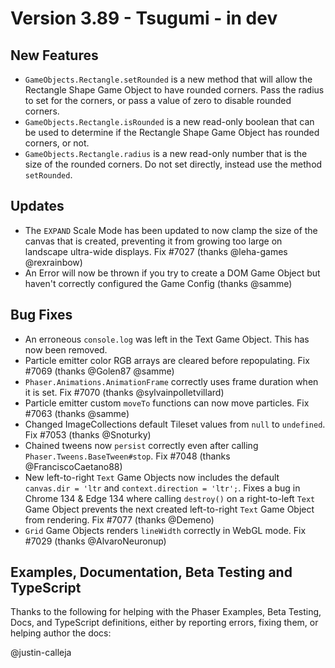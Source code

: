# Version 3.89 - Tsugumi - in dev

## New Features

* `GameObjects.Rectangle.setRounded` is a new method that will allow the Rectangle Shape Game Object to have rounded corners. Pass the radius to set for the corners, or pass a value of zero to disable rounded corners.
* `GameObjects.Rectangle.isRounded` is a new read-only boolean that can be used to determine if the Rectangle Shape Game Object has rounded corners, or not.
* `GameObjects.Rectangle.radius` is a new read-only number that is the size of the rounded corners. Do not set directly, instead use the method `setRounded`.

## Updates

* The `EXPAND` Scale Mode has been updated to now clamp the size of the canvas that is created, preventing it from growing too large on landscape ultra-wide displays. Fix #7027 (thanks @leha-games @rexrainbow)
* An Error will now be thrown if you try to create a DOM Game Object but haven't correctly configured the Game Config (thanks @samme)

## Bug Fixes

* An erroneous `console.log` was left in the Text Game Object. This has now been removed.
* Particle emitter color RGB arrays are cleared before repopulating. Fix #7069 (thanks @Golen87 @samme)
* `Phaser.Animations.AnimationFrame` correctly uses frame duration when it is set. Fix #7070 (thanks @sylvainpolletvillard)
* Particle emitter custom `moveTo` functions can now move particles. Fix #7063 (thanks @samme)
* Changed ImageCollections default Tileset values from `null` to `undefined`. Fix #7053 (thanks @Snoturky)
* Chained tweens now `persist` correctly even after calling `Phaser.Tweens.BaseTween#stop`. Fix #7048 (thanks @FranciscoCaetano88)
* New left-to-right `Text` Game Objects now includes the default `canvas.dir = 'ltr` and `context.direction = 'ltr';`. Fixes a bug in Chrome 134 & Edge 134 where calling `destroy()` on a right-to-left `Text` Game Object prevents the next created left-to-right `Text` Game Object from rendering. Fix #7077 (thanks @Demeno)
* `Grid` Game Objects renders `lineWidth` correctly in WebGL mode. Fix #7029 (thanks @AlvaroNeuronup)

## Examples, Documentation, Beta Testing and TypeScript

Thanks to the following for helping with the Phaser Examples, Beta Testing, Docs, and TypeScript definitions, either by reporting errors, fixing them, or helping author the docs:

@justin-calleja
